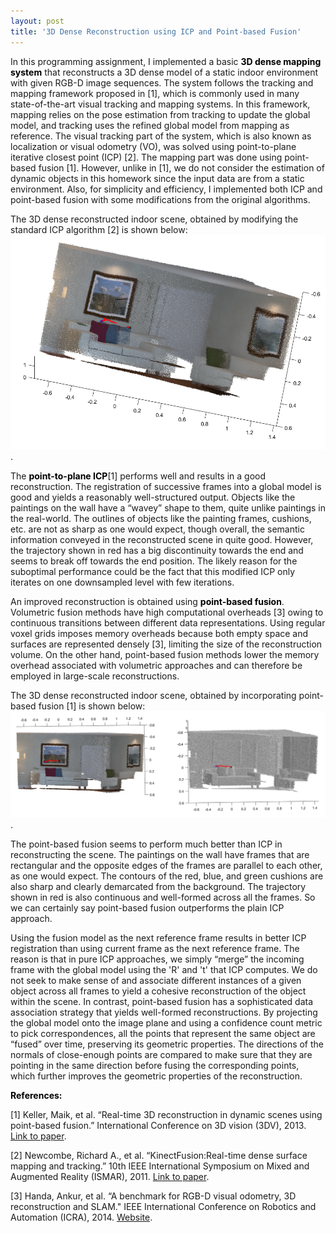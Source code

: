```yaml
---
layout: post
title: '3D Dense Reconstruction using ICP and Point-based Fusion'
---
```


In this programming assignment, I implemented a basic <font color = "black"><b>3D dense mapping system</b></font> that
reconstructs a 3D dense model of a static indoor environment with given RGB-D image sequences. The system
follows the tracking and mapping framework proposed in [1], which is commonly used in many state-of-the-art
visual tracking and mapping systems. In this framework, mapping relies on the pose estimation from tracking to
update the global model, and tracking uses the refined global model from mapping as reference. The visual tracking
part of the system, which is also known as localization or visual odometry (VO), was solved using point-to-plane
iterative closest point (ICP) [2]. The mapping part was done using point-based fusion [1]. However, unlike in
[1], we do not consider the estimation of dynamic objects in this homework since the input data are from a static
environment. Also, for simplicity and efficiency, I implemented both ICP and point-based fusion
with some modifications from the original algorithms.

The 3D dense reconstructed indoor scene, obtained by modifying the standard ICP algorithm [2] is shown below:
<img src="/assets/img/projects/proj-3/icp.png" alt="ICP">.

The <font color = "black"><b>point-to-plane ICP</b></font>[1] performs well and results in a good reconstruction. The registration of successive frames into a global model is good and yields a reasonably well-structured output. Objects like the paintings on the wall have a “wavey” shape
to them, quite unlike paintings in the real-world. The outlines of objects like the painting frames, cushions, etc. are not as sharp as one would expect, though overall, the semantic information conveyed in the reconstructed scene in quite good. However,
the trajectory shown in red has a big discontinuity towards the end and seems to break off towards the end position. The likely reason for the suboptimal performance could be the fact that this modified ICP only iterates on one downsampled level with few iterations.

An improved reconstruction is obtained using <font color = "black"><b>point-based fusion</b></font>. Volumetric fusion methods have high computational overheads [3] owing to continuous transitions between different data representations. Using regular voxel grids imposes memory overheads because both empty space and surfaces are represented densely [3], limiting the size of the reconstruction volume. On the other hand, point-based fusion methods lower the memory overhead associated with volumetric approaches and can therefore be employed in large-scale reconstructions.

The 3D dense reconstructed indoor scene, obtained by incorporating point-based fusion [1] is shown below:
<img src="/assets/img/projects/proj-3/pf.png" alt="pf">.


The point-based fusion seems to perform much better than ICP in reconstructing the scene. The paintings on the wall have frames that are rectangular and the opposite edges of the frames are parallel to each other, as one would expect. The contours of the red, blue, and green cushions are also sharp and clearly demarcated from the background. The trajectory shown in red is also continuous and
well-formed across all the frames. So we can certainly say point-based fusion outperforms the plain ICP approach.

Using the fusion model as the next reference frame results in better ICP registration than using current frame as the next reference frame. The reason is that in pure ICP approaches, we simply “merge” the incoming frame with the global model
using the 'R' and 't' that ICP computes. We do not seek to make sense of and associate different instances of a given object across all frames to yield a cohesive reconstruction of the object within the scene. In contrast, point-based fusion has a sophisticated data association strategy that yields well-formed reconstructions. By projecting the global model onto the image plane and
using a confidence count metric to pick correspondences, all the points that represent the same object are “fused” over time, preserving its geometric properties. The directions of the normals of close-enough points are compared to make sure that they are
pointing in the same direction before fusing the corresponding points, which further improves the geometric properties of the reconstruction.




<font color = "black"><b>References:</b></font>

[1] Keller, Maik, et al. “Real-time 3D reconstruction in dynamic scenes using point-based fusion.” International
Conference on 3D vision (3DV), 2013. <a href="http://ieeexplore.ieee.org/document/6599048/">Link to paper</a>.

[2] Newcombe, Richard A., et al. “KinectFusion:Real-time dense surface mapping and tracking.” 10th IEEE International Symposium on Mixed and Augmented Reality (ISMAR), 2011. <a href="http://ieeexplore.ieee.org/document/6162880/">Link to paper</a>.

[3] Handa, Ankur, et al. “A benchmark for RGB-D visual odometry, 3D reconstruction and SLAM." IEEE International Conference on Robotics and Automation (ICRA), 2014. <a href="https://www.doc.ic.ac.uk/~ahanda/VaFRIC/iclnuim.html">Website</a>.
